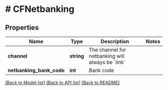 # # CFNetbanking

## Properties

Name | Type | Description | Notes
------------ | ------------- | ------------- | -------------
**channel** | **string** | The channel for netbanking will always be &#x60;link&#x60; |
**netbanking_bank_code** | **int** | Bank code |

[[Back to Model list]](../../README.md#models) [[Back to API list]](../../README.md#endpoints) [[Back to README]](../../README.md)
